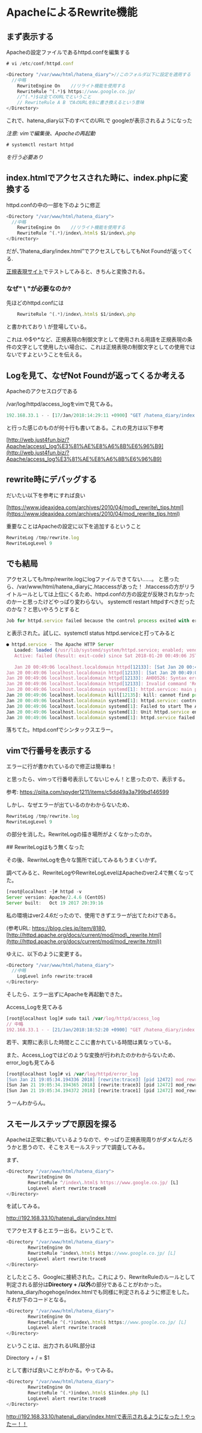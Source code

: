 # ApacheによるRewrite機能

## まず表示する
Apacheの設定ファイルであるhttpd.confを編集する

```js
# vi /etc/conf/httpd.conf
```

```js
<Directory "/var/www/html/hatena_diary">//このフォルダ以下に設定を適用する
  //中略
    RewriteEngine On    //リライト機能を使用する
    RewriteRule ^(.*)$ https://www.google.co.jp/
    //^(.*)$は全てのURLでということ
    // RewriteRule A B でAのURLをBに書き換えるという意味
</Directory>
```

これで、hatena\_diary以下のすべてのURLで googleが表示されるようになった

*注意: vimで編集後、Apacheの再起動*

```js
# systemctl restart httpd
```

*を行う必要あり*

## index.htmlでアクセスされた時に、index.phpに変換する

httpd.confの中の一部を下のように修正

```js
<Directory "/var/www/html/hatena_diary">
  //中略
    RewriteEngine On    //リライト機能を使用する
    RewriteRule ^(.*)/index\.html$ $1/index\.php
</Directory>
```

だが、”/hatena\_diary/index.html”でアクセスしてもしてもNot Foundが返ってくる.

[正規表現サイト](http://regex-testdrive.com/ja/dotest)でテストしてみると、きちんと変換される。

### なぜ" \\ "が必要なのか?

先ほどのhttpd.confには

```js
    RewriteRule ^(.*)/index\.html$ $1/index\.php
```

と書かれており \\ が登場している。

これは.や$や\*など、正規表現の制御文字として使用される用語を正規表現の条件の文字として使用したい場合に、これは正規表現の制御文字としての使用ではないですよということを伝える。

## Logを見て、なぜNot Foundが返ってくるか考える

Apacheのアクセスログである

/var/log/httpd/access\_logをvimで見てみる。

```js
192.168.33.1 - - [17/Jan/2018:14:29:11 +0900] "GET /hatena_diary/index.html HTTP/1.1" 200 - "-" "Mozilla/5.0 (Macintosh; Intel Mac OS X 10_13_2) AppleWebKit/537.36 (KHTML, like Gecko) Chrome/63.0.3239.84 Safari/537.36"
```

と行った感じのものが何十行も書いてある。これの見方は以下参考

[http://web.just4fun.biz/?Apache/access\_log%E3%81%AE%E8%A6%8B%E6%96%B9](http://web.just4fun.biz/?Apache/access_log%E3%81%AE%E8%A6%8B%E6%96%B9)

## rewrite時にデバッグする

だいたい以下を参考にすれば良い

[https://www.ideaxidea.com/archives/2010/04/mod\_rewrite\_tips.html](https://www.ideaxidea.com/archives/2010/04/mod_rewrite_tips.html)

重要なことはApacheの設定に以下を追加するということ

```js
RewriteLog /tmp/rewrite.log
RewriteLogLevel 9
```

## でも結局
アクセスしても/tmp/rewrite.logにlogファイルできてない……。
と思ったら、/var/www/html/hatena_diaryに.htaccessがあった！
.htaccessの方がリライトルールとしては上位にくるため、httpd.confの方の設定が反映されなかったのかーと思ったけどやっぱり変わらない。
systemctl restart httpdすべきだったのかな？と思いやろうとすると

```js
Job for httpd.service failed because the control process exited with error code. See "systemctl status httpd.service" and "journalctl -xe" for details.
```

と表示された。試しに、systemctl status httpd.serviceと打ってみると

```js
● httpd.service - The Apache HTTP Server
   Loaded: loaded (/usr/lib/systemd/system/httpd.service; enabled; vendor preset: disabled)
   Active: failed (Result: exit-code) since Sat 2018-01-20 00:49:06 JST; 21s ago
   
   Jan 20 00:49:06 localhost.localdomain httpd[12133]: [Sat Jan 20 00:49:06.896754 2018] [so:warn] [pid 12133] AH01574: module rewrite_module is already loaded, skipping
Jan 20 00:49:06 localhost.localdomain httpd[12133]: [Sat Jan 20 00:49:06.913600 2018] [so:warn] [pid 12133] AH01574: module rewrite_module is already loaded, skipping
Jan 20 00:49:06 localhost.localdomain httpd[12133]: AH00526: Syntax error on line 165 of /etc/httpd/conf/httpd.conf:
Jan 20 00:49:06 localhost.localdomain httpd[12133]: Invalid command 'RewriteLog', perhaps misspelled or defined by a module not included in the server configuration
Jan 20 00:49:06 localhost.localdomain systemd[1]: httpd.service: main process exited, code=exited, status=1/FAILURE
Jan 20 00:49:06 localhost.localdomain kill[12135]: kill: cannot find process ""
Jan 20 00:49:06 localhost.localdomain systemd[1]: httpd.service: control process exited, code=exited status=1
Jan 20 00:49:06 localhost.localdomain systemd[1]: Failed to start The Apache HTTP Server.
Jan 20 00:49:06 localhost.localdomain systemd[1]: Unit httpd.service entered failed state.
Jan 20 00:49:06 localhost.localdomain systemd[1]: httpd.service failed.
```

落ちてた。httpd.confでシンタックスエラー。

## vimで行番号を表示する

エラーに行が書かれているので修正は簡単ね！

と思ったら、vimって行番号表示してないじゃん！と思ったので、表示する。

参考: <https://qiita.com/spyder1211/items/c5dd49a3a799bd146599>

しかし、なぜエラーが出ているのかわからないため、

```js
RewriteLog /tmp/rewrite.log
RewriteLogLevel 9
```

の部分を消した。RewriteLogの描き場所がよくなかったのか。

\#\# RewriteLogはもう無くなった

その後、RewriteLogを色々な箇所で試してみるもうまくいかず。

調べてみると、RewriteLogやRewriteLogLevelはApacheのver2.4で無くなってた。

```js
[root@localhost ~]# httpd -v
Server version: Apache/2.4.6 (CentOS)
Server built:   Oct 19 2017 20:39:16
```

私の環境はver2.4.6だったので、使用できずエラーが出てたわけである。

(参考URL: <https://blog.cles.jp/item/8180>, [http://httpd.apache.org/docs/current/mod/mod\_rewrite.html](http://httpd.apache.org/docs/current/mod/mod_rewrite.html))

ゆえに、以下のように変更する。

```js
<Directory "/var/www/html/hatena_diary">
  //中略
    LogLevel info rewrite:trace8
</Directory>
```

そしたら、エラー出ずにApacheを再起動できた。

Access\_Logを見てみる

```js
[root@localhost log]# sudo tail /var/log/httpd/access_log
// 中略
192.168.33.1 - - [21/Jan/2018:18:52:20 +0900] "GET /hatena_diary/index.html HTTP/1.1" 404 221 "-" "Mozilla/5.0 (Macintosh; Intel Mac OS X 10_13_2) AppleWebKit/537.36 (KHTML, like Gecko) Chrome/63.0.3239.132 Safari/537.36"
```

若干、実際に表示した時間とここに書かれている時間は異なっている。

また、Access\_Logではどのような変換が行われたのかわからないため、error\_logも見てみる

```js
[root@localhost log]# vi /var/log/httpd/error_log
[Sun Jan 21 19:05:34.194336 2018] [rewrite:trace3] [pid 12472] mod_rewrite.c(470): [client 192.168.33.1:51297] 192.168.33.1 - - [192.168.33.10/sid#7f9c3e942310][rid#7f9c3ebc1fc0/initial] [perdir /var/www/html/hatena_diary/] strip per-dir prefix: /var/www/html/hatena_diary/index.html -> index.html
[Sun Jan 21 19:05:34.194365 2018] [rewrite:trace3] [pid 12472] mod_rewrite.c(470): [client 192.168.33.1:51297] 192.168.33.1 - - [192.168.33.10/sid#7f9c3e942310][rid#7f9c3ebc1fc0/initial] [perdir /var/www/html/hatena_diary/] applying pattern '^(.*)/index\\.html$' to uri 'index.html'
[Sun Jan 21 19:05:34.194372 2018] [rewrite:trace1] [pid 12472] mod_rewrite.c(470): [client 192.168.33.1:51297] 192.168.33.1 - - [192.168.33.10/sid#7f9c3e942310][rid#7f9c3ebc1fc0/initial] [perdir /var/www/html/hatena_diary/] pass through /var/www/html/hatena_diary/index.html
```

うーんわからん。

## スモールステップで原因を探る

Apacheは正常に動いているようなので、やっぱり正規表現周りがダメなんだろうかと思うので、そこをスモールステップで調査してみる。

まず、

```js
<Directory "/var/www/html/hatena_diary">
        RewriteEngine On
        RewriteRule ^/index\.html$ https://www.google.co.jp/ [L]
        LogLevel alert rewrite:trace8
</Directory>
```

を試してみる。

http://192.168.33.10/hatena\_diary/index.html

でアクセスするとエラー出る。ということで、

```js
<Directory "/var/www/html/hatena_diary">
        RewriteEngine On
        RewriteRule ^index\.html$ https://www.google.co.jp/ [L]
        LogLevel alert rewrite:trace8
</Directory>
```

としたところ、Googleに接続された。これにより、RewriteRuleのルールとして判定される部分は**Directory + /以外**の部分であることがわかった。hatena\_diary/hogehoge/index.htmlでも同様に判定されるように修正をした。それが下のコードとなる。

```js
<Directory "/var/www/html/hatena_diary">
        RewriteEngine On
        RewriteRule ^(.*)index\.html$ https://www.google.co.jp/ [L]
        LogLevel alert rewrite:trace8
</Directory>
```

ということは、出力されるURL部分は

Directory + / = $1

として書けば良いことがわかる。やってみる。

```js
<Directory "/var/www/html/hatena_diary">
        RewriteEngine On
        RewriteRule ^(.*)index\.html$ $1index.php [L]
        LogLevel alert rewrite:trace8
</Directory>
```

http://192.168.33.10/hatena\_diary/index.htmlで表示されるようになった！やったー！！









